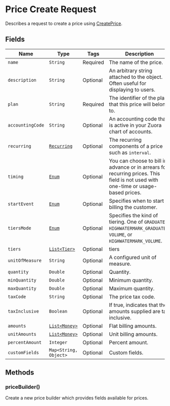 
# Price Create Request

Describes a request to create a price using [CreatePrice](/doc/price-api.md#create-price).


## Fields

| Name | Type | Tags | Description | 
|  --- | --- | --- | --- | 
| `name` | `String` | Required | The name of the price. | 
| `description` | `String` | Optional | An arbitrary string attached to the object. Often useful for displaying to users. | 
| `plan` | `String` | Required | The identifier of the plan that this price will belong to. | 
| `accountingCode` | `String` | Optional | An accounting code that is active in your Zuora chart of accounts. | 
| `recurring` | [`Recurring`](/doc/models/recurring.md) | Optional | The recurring components of a price such as `interval`. | 
| `timing` | [`Enum`](/doc/models/timing.md) | Optional | You can choose to bill in advance or in arrears for recurring prices. This field is not used with one-time or usage-based prices. | 
| `startEvent` | [`Enum`](/doc/models/start-event.md) | Optional | Specifies when to start billing the customer. |
| `tiersMode` | [`Enum`](/doc/models/tiers-mode.md) | Optional | Specifies the kind of tiering. One of `GRADUATED`, `HIGHWATERMARK_GRADUATED`, `VOLUME`, or `HIGHWATERMARK_VOLUME`. |
| `tiers` | [`List<Tier>`](/doc/models/tier.md) | Optional | tiers | String getTiers() |
| `unitOfMeasure` | `String` | Optional | A configured unit of measure. | 
| `quantity` | `Double` | Optional | Quantity. | 
| `minQuantity` | `Double` | Optional | Minimum quantity. | 
| `maxQuantity` | `Double` | Optional | Maximum quantity. | 
| `taxCode` | `String` | Optional | The price tax code. | 
| `taxInclusive` | `Boolean` | Optional | If true, indicates that the amounts supplied are tax inclusive. | 
| `amounts` | [`List<Money>`](/doc/models/money.md) | Optional | Flat billing amounts. | Money getAmounts() |
| `unitAmounts` | [`List<Money>`](/doc/models/money.md) | Optional | Unit billing amounts. | Money getAmounts() |
| `percentAmount` | `Integer` | Optional | Percent amount. | Integer getPercentAmount() |
| `customFields` | `Map<String, Object>` | Optional | Custom fields. |

## Methods

### priceBuilder()

Create a new price builder which provides fields available for prices.
